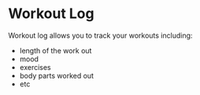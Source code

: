 # Workout Log
Workout log allows you to track your workouts including:
- length of the work out
- mood
- exercises
- body parts worked out
- etc
